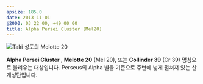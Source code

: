 ```yaml
---
apsize: 185.0
date: 2013-11-01
j2000: 03 22 00, +49 00 00
title: Alpha Persei Cluster (Mel20)
---
```


![Taki 성도의 Melotte 20](../../media/sky/celestial/mel20.svg)

**Alpha Persei Cluster** , **Melotte 20** (Mel 20), 또는 **Collinder 39** (Cr
39) 명칭으로 불리우는 대상입니다. Perseus의 Alpha 별을 기준으로 주변에 넓게
펼쳐져 있는 산개성단입니다.